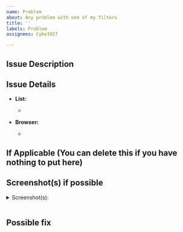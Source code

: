 ```yaml
---
name: Problem
about: Any problem with one of my filters
title: ''
labels: Problem
assignees: Cybo1927

---
```


## Issue Description
<!-- Please provide a detailed description of the problem you're having -->

## Issue Details
<!-- The information requested is to help recreate the problem you're having to provide the best fix -->

- **List:**
  - <!-- (e.g. Filters Adaptation) -->

- **Browser:**
  - <!-- (e.g. Firefox) -->

## If Applicable (You can delete this if you have nothing to put here)
## Screenshot(s) if possible
<details><summary>Screenshot(s):</summary>

<!-- Drag screenshot(s) here -->

</details><br/>

## Possible fix
